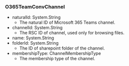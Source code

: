 ### O365TeamConvChannel
- naturalId: System.String
  - The natural ID of Microsoft 365 Teams channel.
- channelId: System.String
  - The RSC ID of channel, used only for browsing files.
- name: System.String
- folderId: System.String
  - The ID of sharepoint folder of the channel.
- membershipType: ChannelMembershipType
  - The membership type of the channel.
